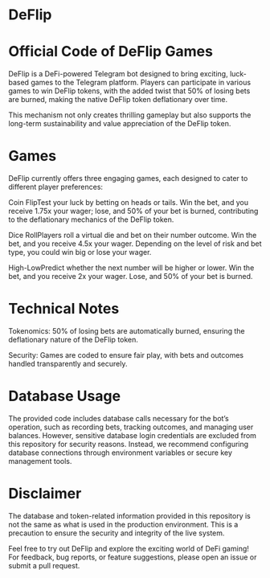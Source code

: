 # DeFlip

# Official Code of DeFlip Games

DeFlip is a DeFi-powered Telegram bot designed to bring exciting, luck-based games to the Telegram platform. Players can participate in various games to win DeFlip tokens, with the added twist that 50% of losing bets are burned, making the native DeFlip token deflationary over time.

This mechanism not only creates thrilling gameplay but also supports the long-term sustainability and value appreciation of the DeFlip token.

# Games

DeFlip currently offers three engaging games, each designed to cater to different player preferences:

Coin FlipTest your luck by betting on heads or tails. Win the bet, and you receive 1.75x your wager; lose, and 50% of your bet is burned, contributing to the deflationary mechanics of the DeFlip token.

Dice RollPlayers roll a virtual die and bet on their number outcome. Win the bet, and you receive 4.5x your wager. Depending on the level of risk and bet type, you could win big or lose your wager.

High-LowPredict whether the next number will be higher or lower. Win the bet, and you receive 2x your wager. Lose, and 50% of your bet is burned.

# Technical Notes

Tokenomics: 50% of losing bets are automatically burned, ensuring the deflationary nature of the DeFlip token.

Security: Games are coded to ensure fair play, with bets and outcomes handled transparently and securely.

# Database Usage

The provided code includes database calls necessary for the bot’s operation, such as recording bets, tracking outcomes, and managing user balances. However, sensitive database login credentials are excluded from this repository for security reasons. Instead, we recommend configuring database connections through environment variables or secure key management tools.

# Disclaimer

The database and token-related information provided in this repository is not the same as what is used in the production environment. This is a precaution to ensure the security and integrity of the live system.

Feel free to try out DeFlip and explore the exciting world of DeFi gaming! For feedback, bug reports, or feature suggestions, please open an issue or submit a pull request.
